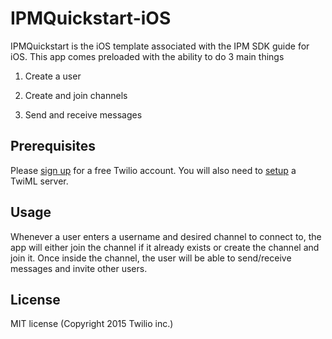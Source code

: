 # IPMQuickstart-iOS

IPMQuickstart is the iOS template associated with the IPM SDK guide for iOS. This app comes preloaded with the ability to do 3 main things

1. Create a user

2. Create and join channels

3. Send and receive messages

Prerequisites
---

Please [sign up](https://www.twilio.com/try-twilio) for a free Twilio account. 
You will also need to [setup](https://github.com/twilio/mobile-quickstart) a TwiML server.

Usage
---

Whenever a user enters a username and desired channel to connect to, the app will either join the channel if it already exists or create the channel and join it. Once inside the channel, the user will be able to send/receive messages and invite other users. 

License
---

MIT license (Copyright 2015 Twilio inc.)
